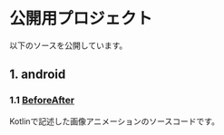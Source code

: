 # 公開用プロジェクト
以下のソースを公開しています。

## 1. android
### 1.1 [BeforeAfter](https://github.com/tamito0201/public-project/tree/master/BeforeAfter)
Kotlinで記述した画像アニメーションのソースコードです。
